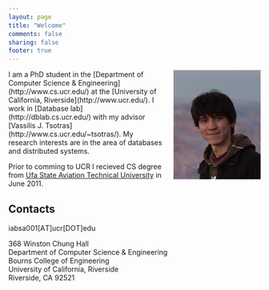 ```yaml
---
layout: page
title: "Welcome"
comments: false
sharing: false
footer: true
---
```


<img id="profile_photo" src="images/photo.jpg" alt="Ildar Profile Photo" title="Ildar Absalyamov" style="float:right;margin:0 0 0 20px">
I am a PhD student in the [Department of Computer Science & Engineering](http://www.cs.ucr.edu/) at the [University of California, Riverside](http://www.ucr.edu/).
I work in [Database lab](http://dblab.cs.ucr.edu/) with my advisor [Vassilis J. Tsotras](http://www.cs.ucr.edu/~tsotras/). My research interests are in the area of databases and distributed systems.

Prior to comming to UCR I recieved CS degree from [Ufa State Aviation Technical University](http://ugatu.ac.ru/) in June 2011.

Contacts
---------

iabsa001[АT]ucr[DОT]edu

368 Winston Chung Hall  
Department of Computer Science & Engineering  
Bourns College of Engineering  
University of California, Riverside  
Riverside, CA 92521  